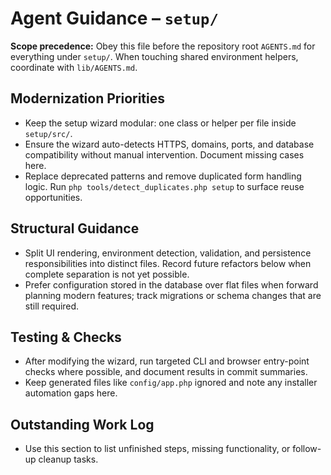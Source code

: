 # Agent Guidance – `setup/`

**Scope precedence:** Obey this file before the repository root `AGENTS.md` for everything under
`setup/`. When touching shared environment helpers, coordinate with `lib/AGENTS.md`.

## Modernization Priorities
- Keep the setup wizard modular: one class or helper per file inside `setup/src/`.
- Ensure the wizard auto-detects HTTPS, domains, ports, and database compatibility without manual
  intervention. Document missing cases here.
- Replace deprecated patterns and remove duplicated form handling logic. Run `php
  tools/detect_duplicates.php setup` to surface reuse opportunities.

## Structural Guidance
- Split UI rendering, environment detection, validation, and persistence responsibilities into
  distinct files. Record future refactors below when complete separation is not yet possible.
- Prefer configuration stored in the database over flat files when forward planning modern features;
  track migrations or schema changes that are still required.

## Testing & Checks
- After modifying the wizard, run targeted CLI and browser entry-point checks where possible, and
  document results in commit summaries.
- Keep generated files like `config/app.php` ignored and note any installer automation gaps here.

## Outstanding Work Log
- Use this section to list unfinished steps, missing functionality, or follow-up cleanup tasks.
